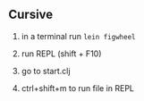## Cursive

1. in a terminal run `lein figwheel`

2. run REPL (shift + F10)

3. go to start.clj

4. ctrl+shift+m to run file in REPL